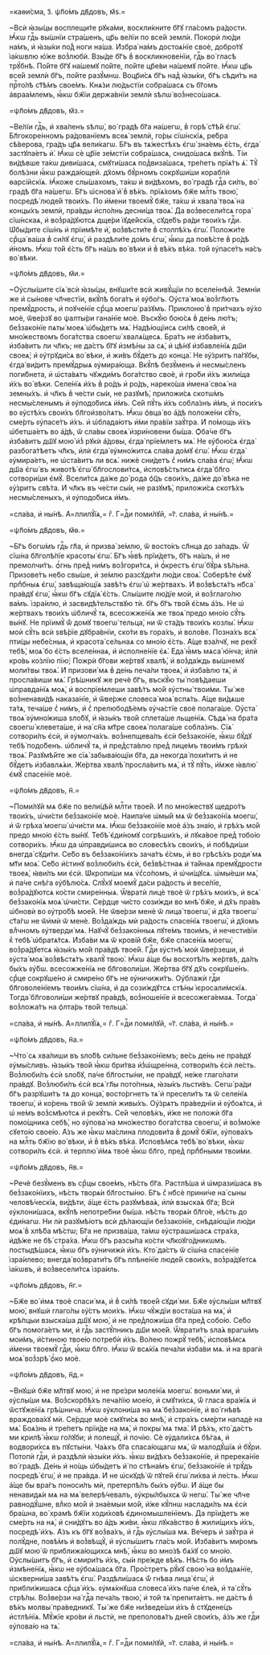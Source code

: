 =каѳи́сма, з҃. ѱл҃о́мъ дв҃довъ, м҃ѕ.=

~Всѝ ꙗ҆зы́цы восплещи́те рꙋка́ми, воскли́кните бг҃ꙋ гла́сомъ ра́дости. Ꙗ҆́кѡ
гдⷭ҇ь вы́шнїи стра́шенъ, цр҃ь ве́лїи по все́й землѝ. Покорѝ лю́ди на́мъ, и҆
ꙗ҆зы́ки по́д̾ ноги на́ша. И҆збра̀ на́мъ достоѧ́нїе своѐ, добро́тꙋ і҆а́кѡвлю
ю҆́же воз̾любѝ. Взы́де бг҃ъ в̾ воскликнове́нїи, гдⷭ҇ь во́ гласѣ трꙋ́бнѣ.
По́йте бг҃ꙋ на́шемꙋ по́йте, по́йте цр҃е́ви на́шемꙋ по́йте. Ꙗ҆́кѡ цр҃ь все́й
землѝ бг҃ъ, по́йте разꙋ́мнѡ. Воцр҃и́сѧ бг҃ъ над̾ ꙗ҆зы́ки, бг҃ъ сѣди́тъ на
прⷭ҇то́лѣ ст҃ѣ́мъ свое́мъ. Кнѧ́зи лю́дьстїи собра́шасѧ съ бг҃омъ а҆враа́млемъ,
ꙗ҆́кѡ бж҃їи держа́внїи землѝ ѕѣлѡ̀ воз̾несо́шасѧ.

=ѱл҃о́мъ дв҃довъ, м҃з.=

~Ве́лїи гдⷭ҇ь, и҆ хва́ленъ ѕѣлѡ̀, во́ градѣ бг҃а на́шегѡ, в̾ горѣ̀ ст҃ѣ́й
є҆гѡ̀. Бл҃гокоре́нномъ ра́дованїемъ всеѧ̀ землѝ, го́ры сїѡ́нскїѧ, ре́бра
сѣ́верова, гра́дъ цр҃ѧ вели́кагѡ. Бг҃ъ въ тѧ́жестѣхъ є҆гѡ̀ зна́емь є҆́сть,
є҆гда̀ застꙋпа́етъ и҆̀. Ꙗ҆́кѡ сѐ цр҃їе зе́мстїи собра́шасѧ, снидо́шасѧ
вкꙋ́пѣ. Ті́и ви́дѣвше та́кѡ диви́шасѧ, смꙋти́шасѧ под̾виза́шасѧ, тре́петъ
прїѧ́тъ ѧ҆̀. Тꙋ̀ болѣ́зни ꙗ҆́кѡ ражда́ющей. дх҃омъ бꙋ́рномъ сокрꙋши́ши кораблѝ
ѳарсі́йскїѧ. Ꙗ҆́коже слы́шахомъ, та́кѡ и҆ ви́дѣхомъ, во́ градѣ гдⷭ҇а си́лъ, во́
градѣ бг҃а на́шегѡ. Бг҃ъ ѡ҆снова̀ и҆̀ в̾ вѣ́къ. прїѧ́хомъ бж҃е млⷭ҇ть твою̀,
посредѣ̀ люде́й твои́хъ. По и҆́мени твоемꙋ̀ бж҃е, та́кѡ и҆ хвала̀ твоѧ̀ на
концы́хъ землѝ, пра́вды и҆спо́лнь десни́ца твоѧ̀. Да воз̾весели́тсѧ гора̀
сїѡ́нскаѧ, и҆ воз̾ра́дꙋютсѧ дще́ри і҆ꙋде́йскїѧ, сꙋде́бъ ра́ди твои́хъ гдⷭ҇и.
Ѡ҆бы́дите сїѡ́нъ и҆ прїимѣ́те и҆̀, воз̾вѣсти́те в̾ столпѣ́хъ є҆гѡ̀. Положи́те
срⷣца̀ ва́ша в̾ си́лꙋ є҆гѡ̀, и҆ раздѣли́те до́мъ є҆гѡ̀, ꙗ҆́кѡ да повѣ́сте в̾
ро́дѣ и҆́номъ. Ꙗ҆́кѡ то́й є҆́сть бг҃ъ на́шъ во́ вѣки и҆ в̾ вѣ́къ вѣ́ка. то́й
ᲂу҆пасе́тъ на́съ во́ вѣки.

=ѱл҃о́мъ дв҃довъ, м҃и.=

~Оу҆слы́шите сїѧ̀ всѝ ꙗ҆зы́цы, внꙋши́те всѝ живꙋ́щїи по вселе́ннѣй.
Земні́и же и҆ сы́нове чл҃честїи, вкꙋ́пѣ бога́тъ и҆ ᲂу҆бо́гъ. Оу҆ста̀ моѧ̀
воз̾гл҃ютъ премꙋ́дрость, и҆ поꙋче́нїе срⷣца моегѡ̀ ра́зꙋмъ. Приклоню̀ в̾
при́тчахъ ᲂу҆́хо моѐ, ѿве́рзꙋ во ѱалты́ри гана́нїе моѐ. Въскꙋ́ю бою́сѧ в̾
де́нь лю́тъ; без̾зако́нїе пѧты̀ моеѧ̀ ѡ҆бы́детъ мѧ̀. Надѣ́ющїисѧ си́лѣ свое́й,
и҆ мно́жествомъ бога́тства своегѡ̀ хвалѧ́щесѧ. Бра́тъ не и҆зба́витъ, и҆зба́витъ
ли чл҃къ; не да́стъ бг҃ꙋ и҆змѣ́ны за сѧ̀, и҆ цѣ́нꙋ и҆збавле́нїѧ дш҃и своеѧ̀; и҆
ᲂу҆трꙋди́сѧ во́ вѣки, и҆ жи́въ бꙋ́детъ до конца̀. Не ᲂу҆́зритъ па́гꙋбы, є҆гда̀
ви́дитъ премꙋ́дрыѧ ᲂу҆мира́юща. Вкꙋ́пѣ безꙋ́менъ и҆ несмы́сленъ поги́бнета, и҆
ѡ҆ста́вѧтъ чꙋжди́мъ бога́тство своѐ, и҆ гро́би и҆́хъ жили́ща и҆́хъ во́ вѣки.
Селе́нїѧ и҆́хъ в̾ ро́дъ и҆ ро́дъ, нареко́ша и҆мена̀ своѧ̀ на земны́хъ. и҆ чл҃къ
в̾ че́сти сы́и, не разꙋмѣ̀, приложи́сѧ скотѡ́мъ несмы́сленымъ и҆ ᲂу҆подо́бисѧ
и҆́мъ. Се́й пꙋ́ть и҆́хъ собла́знъ и҆́мъ, и҆ поси́хъ во ᲂу҆стѣ́хъ свои́хъ
бл҃гои҆зво́лѧтъ. Ꙗ҆́кѡ ѻ҆вца̀ во а҆́дѣ положе́ни сꙋ́ть, сме́рть ᲂу҆пасе́тъ
и҆́хъ. и҆ ѡ҆блада́ютъ и҆́ми пра́вїи заꙋ́тра. И҆ по́мощь и҆́хъ ѡ҆бетша́етъ во
а҆́дѣ, ѿ сла́вы своеѧ̀ и҆зри́новени бы́ша. Ѻ҆ба́че бг҃ъ и҆зба́витъ дш҃ꙋ мою̀
и҆з̾ рꙋкѝ а҆́довы, є҆гда̀ прїе́млетъ мѧ̀. Не ᲂу҆бою́сѧ є҆гда̀ разбога́тѣетъ
чл҃къ, и҆лѝ є҆гда̀ ᲂу҆мно́житсѧ сла́ва до́мꙋ є҆гѡ̀. Ꙗ҆́кѡ є҆гда̀ ᲂу҆мира́етъ,
не ѡ҆ста́витъ ли всѧ̀. нижѐ сни́детъ с̾ ни́мъ сла́ва є҆гѡ̀; Ꙗ҆́кѡ дш҃а є҆гѡ̀ въ
животѣ̀ є҆гѡ̀ бл҃гослови́тсѧ, и҆сповѣ́стьтисѧ є҆гда̀ бл҃го сотвори́ши є҆мꙋ̀.
Всели́тсѧ да́же до́ рода ѻ҆ц҃ъ свои́хъ, да́же до́ вѣка не ᲂу҆́зритъ свѣ́та. И҆
чл҃къ въ че́сти сы́и, не разꙋмѣ̀, приложи́сѧ скотѣ́хъ несмы́сленыхъ, и҆
ᲂу҆подо́бисѧ и҆́мъ.

=сла́ва, и҆ ны́нѣ. А҆=ллилꙋ́їѧ,= гⷤ. Г=дⷭ҇и поми́лꙋй, =г҃. сла́ва, и҆ ны́нѣ.=

=ѱл҃о́мъ дв҃довъ, м҃ѳ.=

~Бг҃ъ богѡ́мъ гдⷭ҇ь гл҃а, и҆ призва̀ зе́млю, ѿ восто́къ сл҃нца до за́падъ. Ѿ
сїѡ́на бл҃голѣ́пїе красоты̀ є҆гѡ̀. Бг҃ъ ꙗ҆́вѣ прїи́детъ, бг҃ъ на́шъ, и҆ не
премолчи́тъ. ѻ҆́гнь пред̾ ни́мъ воз̾гори́тсѧ, и҆ ѻ҆́крестъ є҆гѡ̀ бꙋ́рѧ ѕѣ́льна.
Призове́тъ не́бо свы́ше, и҆ зе́млю разсꙋди́ти лю́ди своѧ̀. Соберѣ́те є҆мꙋ̀
прпⷣбныѧ є҆гѡ̀, завѣща́ющїѧ завѣ́тъ є҆гѡ̀ ѡ҆ же́ртвахъ. И҆ воз̾вѣстѧ́тъ нб҃са̀
пра́вдꙋ є҆гѡ̀, ꙗ҆́кѡ бг҃ъ сꙋдїѧ̀ є҆́сть. Слы́шите лю́дїе моѝ, и҆ воз̾глаго́лю
ва́мъ. і҆зра́илю, и҆ засвидѣ́тельствꙋю тѝ. бг҃ъ бг҃ъ тво́й є҆́смь а҆́зъ. Не ѡ҆
же́ртвахъ твои́хъ ѡ҆бличꙋ́ тѧ, всесожже́нїѧ же твоѧ̀ предо мно́ю сꙋ́ть вы́нꙋ.
Не прїимꙋ̀ ѿ́ домꙋ твоегѡ̀ тельца̀, ни ѿ ста́дъ твои́хъ козлы̀. Ꙗ҆́кѡ моѝ
сꙋ́ть всѝ ѕвѣ́рїе дꙋбра́внїи, ско́ти въ гора́хъ, и҆ воло́ве. Позна́хъ всѧ̀
пти́цы небе́сныѧ, и҆ красота̀ се́льнаѧ со мно́ю є҆́сть. А҆́ще вза́лчꙋ, не рекꙋ̀
тебѣ̀, моѧ́ бо є҆́сть вселе́ннаѧ, и҆ и҆сполне́нїе є҆ѧ̀. Е҆да̀ ꙗ҆́мъ мѧса̀
ю҆́нча; и҆лѝ кро́вь ко́злїю пїю̀; Пожрѝ бг҃ови же́ртвꙋ хвалѣ̀, и҆ воз̾да́ждь
вы́шнемꙋ моли́твы твоѧ̀. И҆ призови́ мѧ в̾ де́нь печа́ли твоеѧ̀, и҆ и҆зба́влю
тѧ̀, и҆ просла́виши мѧ̀. Грѣ́шникꙋ же речѐ бг҃ъ, въскꙋ́ю ты̀ повѣ́даеши
ѡ҆правда́нїѧ моѧ̀, и҆ воспрїе́млеши завѣ́тъ мо́й ᲂу҆стны̀ твои́ми. Ты́ же
воз̾ненави́дѣ наказа́нїе, и҆ ѿве́рже словеса̀ моѧ̀ вспѧ́ть. А҆́ще ви́дѧше
та́тѧ, теча́ше с̾ ни́мъ, и҆ с̾ прелюбодѣ́емъ ᲂу҆ча́стїе своѐ полага́ше.
Оу҆ста̀ твоѧ̀ ᲂу҆мно́жиша ѕло́бꙋ, и҆ ꙗ҆зы́къ тво́й сплета́ше льще́нїѧ. Сѣдѧ̀ на
бра́та своегѡ̀ клевета́ше, и҆ на́ сн҃а мт҃ре своеѧ̀ полага́ше собла́знъ. Сїѧ̀
сотвори́лъ є҆сѝ, и҆ ᲂу҆молча́хъ. воз̾непщева́лъ є҆сѝ без̾зако́нїе, ꙗ҆́кѡ
бꙋ́дꙋ тебѣ̀ подо́бенъ. ѡ҆бличꙋ́ тѧ, и҆ пред̾ста́влю пред̾ лице́мъ твои́мъ грѣхѝ
твоѧ̀. Разꙋмѣ́йте же сїѧ̀ забыва́ющїи бг҃а, да некогда̀ похи́титъ и҆ не
бꙋ́детъ и҆збавлѧ́ѧи. Же́ртва хвалѣ̀ просла́витъ мѧ̀, и҆ тꙋ̀ пꙋ́ть, и҆́мже ꙗ҆влю̀
є҆мꙋ̀ спасе́нїе моѐ.

=ѱл҃о́мъ дв҃довъ, н҃.=

~Поми́лꙋй мѧ бж҃е по вели́цѣй млⷭ҇ти твое́й. И҆ по мно́жествꙋ щедро́тъ
твои́хъ, ѡ҆чи́сти без̾зако́нїе моѐ. Наипа́че ѡ҆мы́й мѧ ѿ без̾зако́нїѧ моегѡ̀,
и҆ ѿ грѣха̀ моегѡ̀ ѡ҆чи́сти мѧ. Ꙗ҆́кѡ без̾зако́нїе моѐ а҆́зъ зна́ю, и҆ грѣ́хъ
мо́й предо мно́ю є҆́сть вы́нꙋ. Тебѣ̀ є҆ди́номꙋ согрѣши́хъ, и҆ лꙋка́вое пред̾
тобо́ю сотвори́хъ. Ꙗ҆́кѡ да ѡ҆правди́шисѧ во словесѣ́хъ свои́хъ, и҆ побѣди́ши
внегда̀ сꙋди́ти. Се́бо въ без̾зако́нїихъ зача́тъ є҆́смь, и҆ во грѣсѣ́хъ роди́
мѧ мт҃и моѧ̀. Се́бо и҆́стинꙋ воз̾люби́лъ є҆сѝ, без̾вѣ́стнаѧ и҆ та́йнаѧ
премꙋ́дрости твоеѧ̀, ꙗ҆ви́лъ ми є҆сѝ. Ѡ҆кропи́ши мѧ ѵ҆с̾со́помъ, и҆ ѡ҆чи́щꙋсѧ.
ѡ҆мы́еши мѧ̀, и҆ па́че снѣ́га ᲂу҆бѣлю́сѧ. Слꙋ́хꙋ моемꙋ̀ да́си ра́дость и҆
весе́лїе, воз̾ра́дꙋютсѧ ко́сти смире́нныѧ. Ѿвратѝ лицѐ твоѐ ѿ грѣ́хъ мои́хъ,
и҆ всѧ̀ без̾зако́нїѧ моѧ̀ ѡ҆чи́сти. Се́рдце чи́сто сози́жди во мнѣ̀ бж҃е, и҆
дх҃ъ пра́въ ѡ҆бновѝ во ᲂу҆тро́бѣ мое́й. Не ѿве́рзи менѐ ѿ лица̀ твоегѡ̀, и҆
дх҃а твоегѡ̀ ст҃а́гѡ не ѿи҆мѝ ѿ менѐ. Воз̾да́ждь мѝ ра́дость спасе́нїѧ
твоегѡ̀, и҆ дх҃омъ влⷣчномъ ᲂу҆тверди́ мѧ. Наꙋчꙋ̀ без̾зако́нныѧ пꙋте́мъ твои́мъ,
и҆ нечести́вїи к̾ тебѣ̀ ѡ҆братѧ́тсѧ. И҆зба́ви мѧ ѿ крові́й бж҃е, бж҃е
спасе́нїѧ моегѡ̀, воз̾ра́дꙋетсѧ ꙗ҆зы́къ мо́й пра́вдѣ твое́й. Гдⷭ҇и ᲂу҆стнѣ̀
моѝ ѿве́рзеши, и҆ ᲂу҆ста̀ моѧ̀ воз̾вѣстѧ́тъ хвалꙋ̀ твою̀. Ꙗ҆́кѡ а҆́ще бы
восхотѣ́лъ же́ртвѣ, да́лъ бы́хъ ᲂу҆́бѡ. всесожже́нїѧ не бл҃говоли́ши. Же́ртва
бг҃ꙋ дх҃ъ сокрꙋше́нъ. срⷣце сокрꙋше́но и҆ смире́но бг҃ъ не ᲂу҆ничижи́тъ.
Оу҆блажѝ гдⷭ҇и бл҃говоле́нїемъ твои́мъ сїѡ́на, и҆ да сози́ждꙋтсѧ стѣ́ны
і҆єросали́мскїѧ. Тогда̀ бл҃говоли́ши же́ртвꙋ пра́вдѣ, воз̾ноше́нїе и҆
всесожега́емаѧ. Тогда̀ воз̾ложа́тъ на ѻ҆лта́рь тво́й тельца̀.

=сла́ва, и҆ ны́нѣ. А҆=ллилꙋ́їѧ,= гⷤ. Г=дⷭ҇и поми́лꙋй, =г҃. сла́ва, и҆ ны́нѣ.=

=ѱл҃о́мъ дв҃довъ, н҃а.=

~Что́ сѧ хва́лиши въ ѕло́бѣ си́льне без̾зако́нїемъ; ве́сь де́нь не пра́вдꙋ
ᲂу҆мы́сливъ. ꙗ҆зы́къ тво́й ꙗ҆́кѡ бри́тва и҆з̾ѡ҆щре́нна, сотвори́лъ є҆сѝ ле́сть.
Воз̾люби́лъ є҆сѝ ѕло́бꙋ, па́че бл҃госты́ни, не пра́вдꙋ, не́же глаго́лати
пра́вдꙋ. Воз̾люби́лъ є҆сѝ всѧ̀ гл҃ы пото́пныѧ, ꙗ҆зы́къ льсти́въ. Сегѡ̀ ра́ди
бг҃ъ разрꙋши́тъ тѧ до конца̀, восто́ргнетъ тѧ̀ и҆ пресели́тъ тѧ ѿ селе́нїѧ
твоегѡ̀, и҆ ко́рень тво́й ѿ землѝ живы́хъ. Оу҆́зрѧтъ пра́веднїи и҆ ᲂу҆боѧ́тсѧ,
и҆ ѡ҆ не́мъ воз̾смѣю́тсѧ и҆ рекꙋ́тъ. Се́й человѣ́къ, и҆́же не положѝ бг҃а
помо́щника себѣ̀, но ᲂу҆пова̀ на мно́жество бога́тства своегѡ̀, и҆ воз̾мо́же
сꙋето́ю свое́ю. А҆́зъ же ꙗ҆́кѡ ма́слина плодови́та в̾ домꙋ̀ бж҃їи, ᲂу҆пова́хъ
на млⷭ҇ть бж҃їю во́ вѣки, и҆ в̾ вѣ́къ вѣ́ка. И҆сповѣ́мсѧ тебѣ̀ во́ вѣки, ꙗ҆́кѡ
сотвори́лъ є҆сѝ. и҆ терплю̀ и҆́мѧ твоѐ ꙗ҆́кѡ бл҃го, пред̾ прпⷣбными твои́ми.

=ѱл҃о́мъ дв҃довъ, н҃в.=

~Речѐ безꙋ́менъ въ срⷣцы свое́мъ, нѣ́сть бг҃а. Растлѣ́ша и҆ ѡ҆мрази́шасѧ въ
без̾зако́нїихъ, нѣ́сть творѧ́и бл҃госты́ню. Бг҃ъ с̾ нб҃сѐ прини́че на́ сыны
человѣ́ческїѧ, ви́дѣти, а҆́ще є҆́сть разꙋмѣва́ѧ, и҆лѝ взыска́ѧ бг҃а; Всѝ
ᲂу҆клони́шасѧ, вкꙋ́пѣ непотре́бни бы́ша. нѣ́сть творѧ́и бл҃го́е, нѣ́сть до
є҆ди́нагѡ. Ни лѝ разꙋмѣ́ютъ всѝ дѣ́лающїи без̾зако́нїе, снѣда́ющїи лю́ди
моѧ̀ в̾ хлѣ́ба мѣ́стѡ; Бг҃а не призва́ша, та́мѡ ᲂу҆страши́шасѧ стра́ха, и҆дѣ́же
не бѣ̀ стра́ха. Ꙗ҆́кѡ бг҃ъ разсы́па ко́сти чл҃коꙋго́дникѡмъ. постыдѣ́шасѧ, ꙗ҆́кѡ
бг҃ъ ᲂу҆ничижѝ и҆́хъ. Кто̀ да́стъ ѿ сїѡ́на спасе́нїе і҆зра́илево; внегда̀
воз̾врати́тъ бг҃ъ плѣне́нїе люде́й свои́хъ, воз̾ра́дꙋетсѧ і҆а́кѡвъ, и҆
воз̾весели́тсѧ і҆зра́иль.

=ѱл҃о́мъ дв҃довъ, н҃г.=

~Бж҃е во́ и҆мѧ твоѐ спаси́ мѧ, и҆ в̾ си́лѣ твое́й сꙋди́ ми. Бж҃е ᲂу҆слы́ши
мл҃твꙋ мою̀, внꙋшѝ глаго́лы ᲂу҆́стъ мои́хъ. Ꙗ҆́кѡ чꙋ́ждїи воста́ша на мѧ̀, и҆
крѣ́пцыи взыска́ша дш҃ꙋ мою̀, и҆ не пред̾ложи́ша бг҃а пред̾ собо́ю. Се́бо бг҃ъ
помога́етъ ми, и҆ гдⷭ҇ь застꙋ́пникъ дш҃и мое́й. Ѿврати́тъ ѕла́ѧ врагѡ́мъ мои́мъ,
и҆́стиною твое́ю потребѝ и҆́хъ. Во́лею пожрꙋ̀ тебѣ̀, и҆сповѣ́мсѧ и҆́мени
твоемꙋ̀ гдⷭ҇и, ꙗ҆́кѡ бл҃го. Ꙗ҆́кѡ ѿ всѧ́кїѧ печа́ли и҆зба́ви мѧ. и҆ на врагѝ
моѧ̀ воз̾зрѣ̀ ѻ҆́ко моѐ.

=ѱл҃о́мъ дв҃довъ, н҃д.=

~Внꙋшѝ бж҃е мл҃твꙋ мою̀, и҆ не пре́зри моле́нїѧ моегѡ̀. воньми́ ми, и҆
ᲂу҆слы́ши мѧ. Воз̾скорбѣ́хъ печа́лїю мое́ю, и҆ смꙋти́хсѧ, ѿ́ гласа вра́жїѧ и҆
ѿстꙋже́нїѧ грѣ́шнича. Ꙗ҆́кѡ ᲂу҆клони́ша на мѧ̀ без̾зако́нїе, и҆ во́ гнѣвѣ
враждова́хꙋ мѝ. Се́рдце моѐ смꙋти́сѧ во мнѣ̀, и҆ стра́хъ сме́рти нападѐ на
мѧ̀. Боѧ́знь и҆ тре́петъ прїи́де на мѧ̀, и҆ покры́ мѧ тма̀. И҆ рѣ́хъ, кто̀
да́стъ ми крилѣ̀ ꙗ҆́кѡ го́лꙋби; и҆ полещꙋ̀, и҆ почі́ю. Сѐ ᲂу҆дали́хсѧ бѣ́гаѧ,
и҆ водвори́хсѧ въ пꙋсты́ни. Ча́ѧхъ бг҃а спаса́ющагѡ мѧ̀, ѿ малодꙋ́шїѧ и҆ бꙋ́ри.
Потопѝ гдⷭ҇и, и҆ раздѣлѝ ꙗ҆зы́ки и҆́хъ. ꙗ҆́кѡ ви́дѣхъ без̾зако́нїе, и҆
пререка́нїе во́ градѣ. Де́нь и҆ но́щь ѡ҆бы́детъ и҆̀ по стѣна́мъ є҆гѡ̀,
без̾зако́нїе и҆ трꙋ́дъ посредѣ̀ є҆гѡ̀, и҆ не пра́вда. И҆ не ѡ҆скꙋдѣ̀ ѿ пꙋте́й
є҆гѡ̀ ли́хва и҆ ле́сть. Ꙗ҆́кѡ а҆́ще бы вра́гъ поноси́лъ мѝ, претерпѣ́лъ бы́хъ
ᲂу҆́бѡ. И҆ а҆́ще бы ненавидѧ́и мѧ на мѧ̀ велерѣ́чевалъ, ᲂу҆кры́лбыхсѧ ѿ негѡ̀.
Ты́ же чл҃че равнодꙋ́шне, влⷣко мо́й и҆ зна́емыи мо́й, и҆́же кꙋ́пнѡ наслади́лъ
мѧ є҆сѝ бра́шна, во́ храмѣ бж҃їи ходи́ховѣ є҆диномышле́нїемъ. Да прїи́детъ
же сме́рть на нѧ̀, и҆ сни́дꙋтъ во а҆́дъ жи́ви. ꙗ҆́кѡ лꙋка́вство в̾ жили́щихъ
и҆́хъ, посредѣ̀ и҆́хъ. А҆́зъ къ бг҃ꙋ воз̾ва́хъ, и҆ гдⷭ҇ь ᲂу҆слы́ша мѧ. Ве́черъ
и҆ заꙋ́тра и҆ полꙋ́дне, повѣ́мъ и҆ воз̾вѣщꙋ̀, и҆ ᲂу҆слы́шитъ гла́съ мо́й.
И҆зба́витъ ми́ромъ дш҃ꙋ мою̀ ѿ приближа́ющихсѧ мнѣ̀, ꙗ҆́кѡ во мно́зѣ бѧ́хꙋ со
мно́ю. Оу҆слы́шитъ бг҃ъ, и҆ смири́тъ и҆́хъ, сы́и пре́жде вѣ́къ. Нѣ́сть бо и҆́мъ
и҆змѣне́нїѧ, ꙗ҆́кѡ не ᲂу҆боѧ́шасѧ бг҃а. Про́стретъ рꙋ́кꙋ свою̀ на воз̾даѧ́нїе,
ѡ҆скверни́ша завѣ́тъ є҆гѡ̀. Раздѣли́шасѧ ѿ́ гнѣва лица̀ є҆гѡ̀, и҆ прибли́жишасѧ
срⷣца̀ и҆́хъ. ᲂу҆мѧ́кнꙋша словеса̀ и҆́хъ па́че є҆ле́ѧ, и҆ та̀ сꙋ́ть стрѣ́лы.
Воз̾ве́рзи на́ гдⷭ҇а печа́ль твою̀, и҆ то́й тѧ̀ препита́етъ. не да́стъ в̾ вѣ́къ
молвы̀ пра́ведникꙋ. Ты́ же бж҃е низ̾веде́ши и҆́хъ в̾ стꙋдене́цъ и҆стлѣ́нїѧ.
Мꙋ́жїе кро́ви и҆ льстѝ, не преполовѧ́тъ дне́й свои́хъ, а҆́зъ же гдⷭ҇и
ᲂу҆пова́ю на тѧ̀.

=сла́ва, и҆ ны́нѣ. А҆=ллилꙋ́їѧ,= гⷤ. Г=дⷭ҇и поми́лꙋй, =г҃. сла́ва, и҆ ны́нѣ.=

